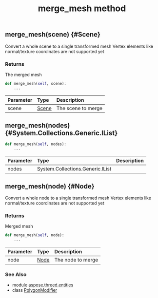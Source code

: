 ﻿---
title: merge_mesh method
second_title: Aspose.3D for Python via .NET API References
description: 
type: docs
weight: 50
url: /python-net/aspose.threed.entities/polygonmodifier/merge_mesh/
is_root: false
---

## merge_mesh(scene) {#Scene}

Convert a whole scene to a single transformed mesh
            Vertex elements like normal/texture coordinates are not supported yet

### Returns 


The merged mesh


```python
def merge_mesh(self, scene):
    ...
```


| Parameter | Type | Description |
| :- | :- | :- |
| scene | [Scene](/3d/python-net/aspose.threed/scene) | The scene to merge |


## merge_mesh(nodes) {#System.Collections.Generic.IList<Node>}



```python
def merge_mesh(self, nodes):
    ...
```


| Parameter | Type | Description |
| :- | :- | :- |
| nodes | System.Collections.Generic.IList<Node> |  |


## merge_mesh(node) {#Node}

Convert a whole node to a single transformed mesh
            Vertex elements like normal/texture coordinates are not supported yet

### Returns 


Merged mesh


```python
def merge_mesh(self, node):
    ...
```


| Parameter | Type | Description |
| :- | :- | :- |
| node | [Node](/3d/python-net/aspose.threed/node) | The node to merge |



### See Also
* module [aspose.threed.entities](../../)
* class [PolygonModifier](/3d/python-net/aspose.threed.entities/polygonmodifier)

